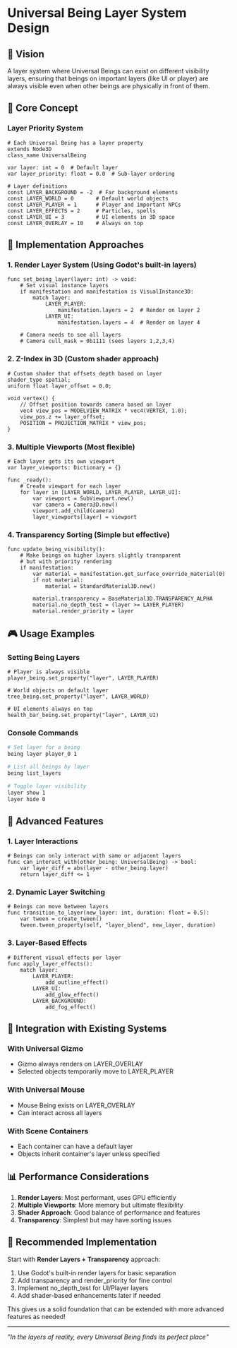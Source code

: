 # Universal Being Layer System Design

## 🎨 Vision
A layer system where Universal Beings can exist on different visibility layers, ensuring that beings on important layers (like UI or player) are always visible even when other beings are physically in front of them.

## 🎯 Core Concept

### Layer Priority System
```gdscript
# Each Universal Being has a layer property
extends Node3D
class_name UniversalBeing

var layer: int = 0  # Default layer
var layer_priority: float = 0.0  # Sub-layer ordering

# Layer definitions
const LAYER_BACKGROUND = -2  # Far background elements
const LAYER_WORLD = 0       # Default world objects
const LAYER_PLAYER = 1      # Player and important NPCs
const LAYER_EFFECTS = 2     # Particles, spells
const LAYER_UI = 3          # UI elements in 3D space
const LAYER_OVERLAY = 10    # Always on top
```

## 🔧 Implementation Approaches

### 1. **Render Layer System** (Using Godot's built-in layers)
```gdscript
func set_being_layer(layer: int) -> void:
	# Set visual instance layers
	if manifestation and manifestation is VisualInstance3D:
		match layer:
			LAYER_PLAYER:
				manifestation.layers = 2  # Render on layer 2
			LAYER_UI:
				manifestation.layers = 4  # Render on layer 4
	
	# Camera needs to see all layers
	# Camera cull_mask = 0b1111 (sees layers 1,2,3,4)
```

### 2. **Z-Index in 3D** (Custom shader approach)
```gdscript
# Custom shader that offsets depth based on layer
shader_type spatial;
uniform float layer_offset = 0.0;

void vertex() {
	// Offset position towards camera based on layer
	vec4 view_pos = MODELVIEW_MATRIX * vec4(VERTEX, 1.0);
	view_pos.z += layer_offset;
	POSITION = PROJECTION_MATRIX * view_pos;
}
```

### 3. **Multiple Viewports** (Most flexible)
```gdscript
# Each layer gets its own viewport
var layer_viewports: Dictionary = {}

func _ready():
	# Create viewport for each layer
	for layer in [LAYER_WORLD, LAYER_PLAYER, LAYER_UI]:
		var viewport = SubViewport.new()
		var camera = Camera3D.new()
		viewport.add_child(camera)
		layer_viewports[layer] = viewport
```

### 4. **Transparency Sorting** (Simple but effective)
```gdscript
func update_being_visibility():
	# Make beings on higher layers slightly transparent
	# but with priority rendering
	if manifestation:
		var material = manifestation.get_surface_override_material(0)
		if not material:
			material = StandardMaterial3D.new()
		
		material.transparency = BaseMaterial3D.TRANSPARENCY_ALPHA
		material.no_depth_test = (layer >= LAYER_PLAYER)
		material.render_priority = layer
```

## 🎮 Usage Examples

### Setting Being Layers
```gdscript
# Player is always visible
player_being.set_property("layer", LAYER_PLAYER)

# World objects on default layer
tree_being.set_property("layer", LAYER_WORLD)

# UI elements always on top
health_bar_being.set_property("layer", LAYER_UI)
```

### Console Commands
```bash
# Set layer for a being
being layer player_0 1

# List all beings by layer
being list_layers

# Toggle layer visibility
layer show 1
layer hide 0
```

## 🌟 Advanced Features

### 1. **Layer Interactions**
```gdscript
# Beings can only interact with same or adjacent layers
func can_interact_with(other_being: UniversalBeing) -> bool:
	var layer_diff = abs(layer - other_being.layer)
	return layer_diff <= 1
```

### 2. **Dynamic Layer Switching**
```gdscript
# Beings can move between layers
func transition_to_layer(new_layer: int, duration: float = 0.5):
	var tween = create_tween()
	tween.tween_property(self, "layer_blend", new_layer, duration)
```

### 3. **Layer-Based Effects**
```gdscript
# Different visual effects per layer
func apply_layer_effects():
	match layer:
		LAYER_PLAYER:
			add_outline_effect()
		LAYER_UI:
			add_glow_effect()
		LAYER_BACKGROUND:
			add_fog_effect()
```

## 🔄 Integration with Existing Systems

### With Universal Gizmo
- Gizmo always renders on LAYER_OVERLAY
- Selected objects temporarily move to LAYER_PLAYER

### With Universal Mouse
- Mouse Being exists on LAYER_OVERLAY
- Can interact across all layers

### With Scene Containers
- Each container can have a default layer
- Objects inherit container's layer unless specified

## 📊 Performance Considerations

1. **Render Layers**: Most performant, uses GPU efficiently
2. **Multiple Viewports**: More memory but ultimate flexibility
3. **Shader Approach**: Good balance of performance and features
4. **Transparency**: Simplest but may have sorting issues

## 🎯 Recommended Implementation

Start with **Render Layers + Transparency** approach:
1. Use Godot's built-in render layers for basic separation
2. Add transparency and render_priority for fine control
3. Implement no_depth_test for UI/Player layers
4. Add shader-based enhancements later if needed

This gives us a solid foundation that can be extended with more advanced features as needed!

---
*"In the layers of reality, every Universal Being finds its perfect place"*